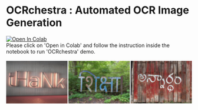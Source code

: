 # OCRchestra : Automated OCR Image Generation
<a target="_blank" href="https://colab.research.google.com/github/VisheshShukla0/OCRchestra/blob/main/OCRchestra.ipynb">
  <img src="https://colab.research.google.com/assets/colab-badge.svg" alt="Open In Colab"/>
</a>
<br>
Please click on 'Open in Colab' and follow the instruction inside the notebook to run 'OCRchestra' demo.
<br>
<br>
<img src="https://github.com/VisheshShukla0/OCRchestra/blob/main/assets/banner.png" alt="drawing" width="2000"/>
